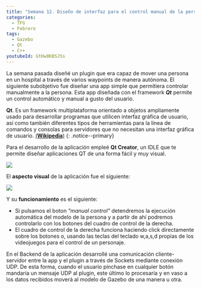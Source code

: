 ```yaml
---
title: "Semana 12. Diseño de interfaz para el control manual de la persona"
categories:
  - TFG
  - Febrero
tags:
  - Gazebo
  - Qt
  - C++
youtubeId: GtHw8KBSJ5s
---
```


La semana pasada diseñé un plugin que era capaz de mover una persona en un hospital a través de varios waypoints de manera autónoma. El siguiente subobjetivo fue diseñar una app simple que permitiera controlar manualmente a la persona. Esta app diseñada con el framework **_Qt_** permite un control automático y manual a gusto del usuario.

**Qt**. Es un framework multiplataforma orientado a objetos ampliamente usado para desarrollar programas que utilicen interfaz gráfica de usuario, así como también diferentes tipos de herramientas para la línea de comandos y consolas para servidores que no necesitan una interfaz gráfica de usuario. [(**Wikipedia**)](https://es.wikipedia.org/wiki/Qt_(biblioteca))
{: .notice--primary}

Para el desarrollo de la aplicación empleé **Qt Creator**, un IDLE que te permite diseñar aplicaciones QT de una forma fácil y muy visual.

![](/2021-tfg-carlos-caminero/images/qt_creator_example.png)

El **aspecto visual** de la aplicación fue el siguiente:

![](/2021-tfg-carlos-caminero/images/app_person_teleop.png)

Y su **funcionamiento** es el siguiente:
* Si pulsamos el boton _"manual control"_ detendremos la ejecución automática del modelo de la persona y a partir de ahí podremos controlarlo con los botones del cuadro de control de la derecha.
* El cuadro de control de la derecha funciona haciendo click directamente sobre los botones o, usando las teclas del teclado w,a,s,d propias de los videojuegos para el control de un personaje.

En el Backend de la aplicación desarrollé una comunicación cliente-servidor entre la app y el plugin a través de Sockets mediante conexión UDP. De esta forma, cuando el usuario pinchase en cualquier botón mandaría un mensaje UDP al plugin, este último lo procesaría y en vaso a los datos recibidos moverá al modelo de Gazebo de una manera u otra.


